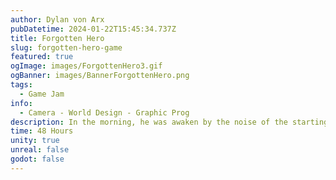 ```yaml
---
author: Dylan von Arx
pubDatetime: 2024-01-22T15:45:34.737Z
title: Forgotten Hero
slug: forgotten-hero-game
featured: true
ogImage: images/ForgottenHero3.gif
ogBanner: images/BannerForgottenHero.png
tags:
  - Game Jam
info:
  - Camera - World Design - Graphic Prog
description: In the morning, he was awaken by the noise of the starting machinery but it was too late. Pete is now on the end of the line, running for his life to avoid burning in the incinerator.
time: 48 Hours
unity: true
unreal: false
godot: false
---
```

